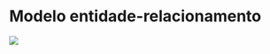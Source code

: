 # Modelo entidade-relacionamento
[![](https://mermaid.ink/img/pako:eNqlVF1vmzAU_SuWX_pCqjRZCPCGCJvQ1tDmYw9dJuTaTmIJbOaPaW2a_z4TQEkatC2aH-Da99rn-B7fu4NYEAoDSOWEoY1ExYoDOx7CKImnixjs6nk1lJaMbwAu1-Dh88UyLRDLwQoup8njMl7BiwAuClov7utf_b2PJ0mUduHI4j9xTnepkmKGckYQObKojfBTPJ2EpwwY14ARi25xwqQDw3LLCkoYFuDjCUXNCqo0KkpAkEbZVkgkmTj6n4XIKeJAYFMiIjqyEaXT-fLL4h_Z1J4MbSgn6IzJn3kelcxKhBnlmnb57VW0URb1281c5AwzjQi6ccBNiKm1K2tGsVHNaoQ4pnkzmVGb7Ndq8r1lfHbRcPa4TL6m12X9L3yNzDMkfxj2U1z4CFVYMozEe_GXi3SWPIVRmGZhFM_n6VWpL6Xg2lQqX5H-9hkgo4WsknRBqknO21uvJ3YdHANQCqUMe1esTXz7iAKgGtm64xqY88OaemxDDrURAMJUKTh7ZpWoXYFHTFkr33lax0XOKTa1eHFoyxA6sKDStgBie9ZBqBXUW2orHgbWJHSNTK4rofY2tErw_IVjGGhpqANNaeuSNo0OBmuUK7tqBbI63Nd98NAOHVgi_iRE0W60Uxjs4C8YjMa3A3_ojf27Ub8_HPueA19g0Pvg3_rD8XDgjtzBneePBu7ega-HE_rW47necNT3vYHrug6Uwmy2Dfz-NwpXojI?type=png)](https://mermaid.live/edit#pako:eNqlVF1vmzAU_SuWX_pCqjRZCPCGCJvQ1tDmYw9dJuTaTmIJbOaPaW2a_z4TQEkatC2aH-Da99rn-B7fu4NYEAoDSOWEoY1ExYoDOx7CKImnixjs6nk1lJaMbwAu1-Dh88UyLRDLwQoup8njMl7BiwAuClov7utf_b2PJ0mUduHI4j9xTnepkmKGckYQObKojfBTPJ2EpwwY14ARi25xwqQDw3LLCkoYFuDjCUXNCqo0KkpAkEbZVkgkmTj6n4XIKeJAYFMiIjqyEaXT-fLL4h_Z1J4MbSgn6IzJn3kelcxKhBnlmnb57VW0URb1281c5AwzjQi6ccBNiKm1K2tGsVHNaoQ4pnkzmVGb7Ndq8r1lfHbRcPa4TL6m12X9L3yNzDMkfxj2U1z4CFVYMozEe_GXi3SWPIVRmGZhFM_n6VWpL6Xg2lQqX5H-9hkgo4WsknRBqknO21uvJ3YdHANQCqUMe1esTXz7iAKgGtm64xqY88OaemxDDrURAMJUKTh7ZpWoXYFHTFkr33lax0XOKTa1eHFoyxA6sKDStgBie9ZBqBXUW2orHgbWJHSNTK4rofY2tErw_IVjGGhpqANNaeuSNo0OBmuUK7tqBbI63Nd98NAOHVgi_iRE0W60Uxjs4C8YjMa3A3_ojf27Ub8_HPueA19g0Pvg3_rD8XDgjtzBneePBu7ega-HE_rW47necNT3vYHrug6Uwmy2Dfz-NwpXojI)